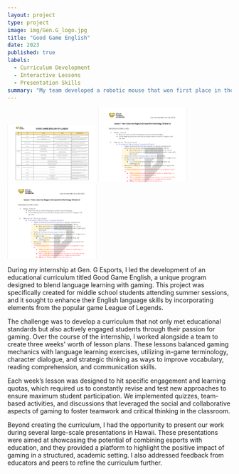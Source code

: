 ```yaml
---
layout: project
type: project
image: img/Gen.G_logo.jpg
title: "Good Game English"
date: 2023
published: true
labels:
  - Curriculum Development
  - Interactive Lessons
  - Presentation Skills
summary: "My team developed a robotic mouse that won first place in the 2015 UH Micromouse competition."
---
```


<div class="text-center p-4">
  <img width="200px" src="../img/GGE-Syllabus.png" >
  <img width="200px" src="../img/GGE-Lesson-Pt1.png" >
  <img width="200px" src="../img/GGE-Lesson-Pt1.png"  >
</div>

During my internship at Gen. G Esports, I led the development of an educational curriculum titled Good Game English, a unique program designed to blend language learning with gaming. This project was specifically created for middle school students attending summer sessions, and it sought to enhance their English language skills by incorporating elements from the popular game League of Legends.

The challenge was to develop a curriculum that not only met educational standards but also actively engaged students through their passion for gaming. Over the course of the internship, I worked alongside a team to create three weeks' worth of lesson plans. These lessons balanced gaming mechanics with language learning exercises, utilizing in-game terminology, character dialogue, and strategic thinking as ways to improve vocabulary, reading comprehension, and communication skills.

Each week’s lesson was designed to hit specific engagement and learning quotas, which required us to constantly revise and test new approaches to ensure maximum student participation. We implemented quizzes, team-based activities, and discussions that leveraged the social and collaborative aspects of gaming to foster teamwork and critical thinking in the classroom.

Beyond creating the curriculum, I had the opportunity to present our work during several large-scale presentations in Hawaii. These presentations were aimed at showcasing the potential of combining esports with education, and they provided a platform to highlight the positive impact of gaming in a structured, academic setting. I also addressed feedback from educators and peers to refine the curriculum further.

